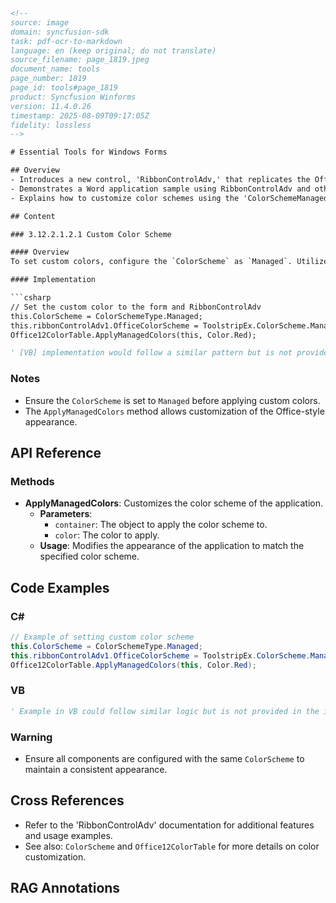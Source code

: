 ```html
<!--
source: image
domain: syncfusion-sdk
task: pdf-ocr-to-markdown
language: en (keep original; do not translate)
source_filename: page_1819.jpeg
document_name: tools
page_number: 1819
page_id: tools#page_1819
product: Syncfusion Winforms
version: 11.4.0.26
timestamp: 2025-08-09T09:17:05Z
fidelity: lossless
-->

# Essential Tools for Windows Forms

## Overview
- Introduces a new control, 'RibbonControlAdv,' that replicates the Office 2007 UI.
- Demonstrates a Word application sample using RibbonControlAdv and other Essential Tools controls.
- Explains how to customize color schemes using the 'ColorSchemeManaged' feature.

## Content

### 3.12.2.1.2.1 Custom Color Scheme

#### Overview
To set custom colors, configure the `ColorScheme` as `Managed`. Utilize the `Syncfusion.Windows.Forms.Tools.Office12ColorTable.ApplyManagedColors` method to apply the desired color.

#### Implementation

```csharp
// Set the custom color to the form and RibbonControlAdv
this.ColorScheme = ColorSchemeType.Managed;
this.ribbonControlAdv1.OfficeColorScheme = ToolstripEx.ColorScheme.Managed;
Office12ColorTable.ApplyManagedColors(this, Color.Red);
```

```vb
' [VB] implementation would follow a similar pattern but is not provided in the image.
```

### Notes
- Ensure the `ColorScheme` is set to `Managed` before applying custom colors.
- The `ApplyManagedColors` method allows customization of the Office-style appearance.

## API Reference

### Methods
- **ApplyManagedColors**: Customizes the color scheme of the application.
  - **Parameters**:
    - `container`: The object to apply the color scheme to.
    - `color`: The color to apply.
  - **Usage**: Modifies the appearance of the application to match the specified color scheme.

## Code Examples

### C#

```csharp
// Example of setting custom color scheme
this.ColorScheme = ColorSchemeType.Managed;
this.ribbonControlAdv1.OfficeColorScheme = ToolstripEx.ColorScheme.Managed;
Office12ColorTable.ApplyManagedColors(this, Color.Red);
```

### VB

```vb
' Example in VB could follow similar logic but is not provided in the image.
```

### Warning
- Ensure all components are configured with the same `ColorScheme` to maintain a consistent appearance.

## Cross References
- Refer to the 'RibbonControlAdv' documentation for additional features and usage examples.
- See also: `ColorScheme` and `Office12ColorTable` for more details on color customization.

## RAG Annotations
<!-- tags: [winforms, ribboncontroladv, colorscheme, essentialtools] keywords: [custom color, managed color, office 2007 look, ribboncontroladv, applymanagedcolors] -->
```